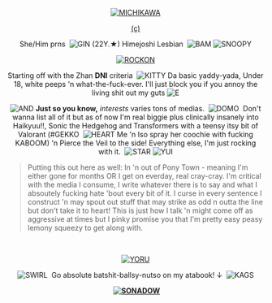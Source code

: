 <div align="center"> 

[![MICHIKAWA](https://pbs.twimg.com/media/GMpGecPbgAAyW_l?format=png&name=small)](https://x.com/tei03/status/1786318051052556662)

[(c)](https://x.com/tei03)

She/Him prns	‎ ![GIN](https://pixels.crd.co/assets/images/gallery68/1445305c.gif?v=99d3974e) (22Y.★) Himejoshi Lesbian	‎ ![BAM](https://64.media.tumblr.com/c4287d58613b15034a70eebbce9bebb9/558928f97b1d2545-3c/s75x75_c1/929a8c08c9480919e767c3b6f5dd31afe16d24a3.gifv) ![SNOOPY](https://watermelon.crd.co/assets/images/gallery02/68bfed73.gif?v=6332de85) 

[![ROCKON](https://external-media.spacehey.net/media/sI0VQrDC1DGUVGu8fpQa0jkxDbC4F1ofCXj1BMCxJ7xA=/https://i1.glitter-graphics.org/pub/2792/2792511el0qw5fi93.gif)](https://www.instagram.com/p/CZRedcCJwZG/?igsh=MTcxZGVrbTBoZTNsdQ==)

Starting off with the Zhan **DNI** criteria	‎ ![KITTY](https://64.media.tumblr.com/4e86ac2609a822fcc0d27b8eb2ff7904/979aeaa541231801-fa/s75x75_c1/572dc7f4234698beac69108dac3c802eaf0823c7.gifv) Da basic yaddy-yada, Under 18, white peeps 'n what-the-fuck-ever. I'll just block you if you annoy the living shit out my guts ![E](https://pixels.crd.co/assets/images/gallery33/352b57c7.gif?v=99d3974e)

![AND](https://pix.crd.co/assets/images/gallery01/a820e547.gif?v=bae75af9) **Just so you know,** *interests* varies tons of medias.	‎ ![DOMO](https://nustufff.carrd.co/assets/images/gallery22/0f412000.gif?v=5bcf7cb9)	‎ Don't wanna list all of it but as of now I'm real biggie plus clinically insanely into Haikyuu!!, Sonic the Hedgehog and Transformers with a teensy itsy bit of Valorant (#GEKKO	‎ ![HEART](https://watermelon.crd.co/assets/images/gallery02/05d17eb5.gif?v=6332de85) Me 'n Iso spray her coochie with fucking KABOOM) 'n Pierce the Veil to the side! Everything else, I'm just rocking with it.	‎ 	‎‎![STAR](https://github.com/user-attachments/assets/42621151-300b-4def-be88-558fc5d118ed) ![YUI](https://pixels.crd.co/assets/images/gallery148/ea0e7586.gif?v=99d3974e)

</div>

> Putting this out here as well: In 'n out of Pony Town - meaning I'm either gone for months OR I get on everday, real cray-cray. I'm critical with the media I consume, I write whatever there is to say and what I absoutely fucking hate 'bout every bit of it. ‎I curse in every sentence I construct 'n may spout out stuff that may strike as odd n outta the line but don't take it to heart! This is just how I talk 'n might come off as aggressive at times but I pinky promise you that I'm pretty easy peasy lemony squeezy to get along with.

⠀
<div align="center"> 

[![YORU](https://pbs.twimg.com/media/GWAtvy-XQAI1Dxd?format=jpg&name=small)](https://x.com/astrodid/status/1828511885295341893)


![SWIRL](https://enchantments.carrd.co/assets/images/gallery01/ea3bd16e.gif?v=5c8435d5)	‎ Go absolute batshit-ballsy-nutso on my atabook! ↓ 	‎ ![KAGS](https://yokai.crd.co/assets/images/gallery28/18a46261.gif?v=b4df531c)


‎ **[![SONADOW](https://supplies.ju.mp/assets/images/gallery14/a9188e60.jpg?v=6a50b904)](https://gekko.atabook.org/)** 

</div>
